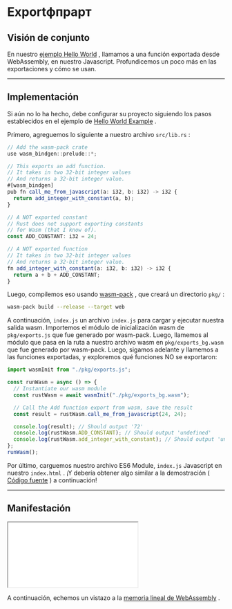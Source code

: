 # Exportфпрарт

## Visión de conjunto

En nuestro [ejemplo Hello World](/example-redirect?exampleName=hello-world) , llamamos a una función exportada desde WebAssembly, en nuestro Javascript. Profundicemos un poco más en las exportaciones y cómo se usan.

---

## Implementación

Si aún no lo ha hecho, debe configurar su proyecto siguiendo los pasos establecidos en el ejemplo de [Hello World Example](/example-redirect?exampleName=hello-world) .

Primero, agreguemos lo siguiente a nuestro archivo `src/lib.rs` :

```typescript
// Add the wasm-pack crate
use wasm_bindgen::prelude::*;

// This exports an add function.
// It takes in two 32-bit integer values
// And returns a 32-bit integer value.
#[wasm_bindgen]
pub fn call_me_from_javascript(a: i32, b: i32) -> i32 {
  return add_integer_with_constant(a, b);
}

// A NOT exported constant
// Rust does not support exporting constants
// for Wasm (that I know of).
const ADD_CONSTANT: i32 = 24;

// A NOT exported function
// It takes in two 32-bit integer values
// And returns a 32-bit integer value.
fn add_integer_with_constant(a: i32, b: i32) -> i32 {
  return a + b + ADD_CONSTANT;
}
```

Luego, compilemos eso usando [wasm-pack](https://github.com/rustwasm/wasm-pack) , que creará un directorio `pkg/` :

```bash
wasm-pack build --release --target web
```

A continuación, `index.js` un archivo `index.js` para cargar y ejecutar nuestra salida wasm. Importemos el módulo de inicialización wasm de `pkg/exports.js` que fue generado por wasm-pack. Luego, llamemos al módulo que pasa en la ruta a nuestro archivo wasm en `pkg/exports_bg.wasm` que fue generado por wasm-pack. Luego, sigamos adelante y llamemos a las funciones exportadas, y exploremos qué funciones NO se exportaron:

```javascript
import wasmInit from "./pkg/exports.js";

const runWasm = async () => {
  // Instantiate our wasm module
  const rustWasm = await wasmInit("./pkg/exports_bg.wasm");

  // Call the Add function export from wasm, save the result
  const result = rustWasm.call_me_from_javascript(24, 24);

  console.log(result); // Should output '72'
  console.log(rustWasm.ADD_CONSTANT); // Should output 'undefined'
  console.log(rustWasm.add_integer_with_constant); // Should output 'undefined'
};
runWasm();
```

Por último, carguemos nuestro archivo ES6 Module, `index.js` Javascript en nuestro `index.html` . ¡Y debería obtener algo similar a la demostración ( [Código fuente](/source-redirect?path=examples/exports/demo/rust) ) a continuación!

---

## Manifestación

<iframe title="Rust Demo" src="/examples/exports/demo/rust/"></iframe>

A continuación, echemos un vistazo a la [memoria lineal de WebAssembly](/example-redirect?exampleName=webassembly-linear-memory) .
